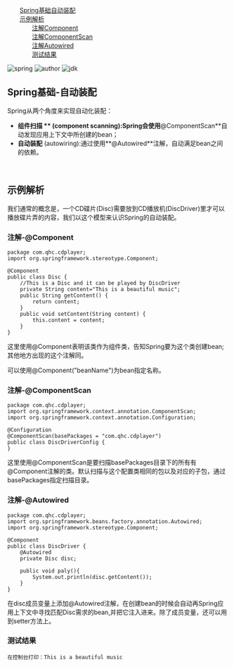 <nav>
<a href="#"></a><br/>
&emsp;&emsp;<a href="# **Spring基础-自动装配**">Spring基础自动装配</a><br/>
&emsp;&emsp;<a href="# **示例解析**">示例解析</a><br/>
&emsp;&emsp;&emsp;&emsp;<a href="# 注解-@Component">注解Component</a><br/>
&emsp;&emsp;&emsp;&emsp;<a href="# 注解-@ComponentScan">注解ComponentScan</a><br/>
&emsp;&emsp;&emsp;&emsp;<a href="# 注解-@Autowired">注解Autowired</a><br/>
&emsp;&emsp;&emsp;&emsp;<a href="# 测试结果">测试结果</a><br/>
</nav>

![spring](https://img.shields.io/badge/spring-5.1.3.RELEASE-brightgreen.svg)     ![author](https://img.shields.io/badge/author-quhaichuan-orange.svg)     ![jdk](https://img.shields.io/badge/jdk->=1.8-blue.svg)

## **Spring基础-自动装配**

Spring从两个角度来实现自动化装配：

- **组件扫描 **  (component scanning):Spring会使用**@ComponentScan**自动发现应用上下文中所创建的bean；
- **自动装配**   (autowiring):通过使用**@Autowired**注解，自动满足bean之间的依赖。

<br/>

## **示例解析**

我们通常的概念是，一个CD碟片(Disc)需要放到CD播放机(DiscDriver)里才可以播放碟片弄的内容，我们以这个模型来认识Spring的自动装配。

### 注解-@Component

```
package com.qhc.cdplayer;
import org.springframework.stereotype.Component;

@Component
public class Disc {
    //This is a Disc and it can be played by DiscDriver
    private String content="This is a beautiful music";
    public String getContent() {
        return content;
    }
    public void setContent(String content) {
        this.content = content;
    }
}
```

这里使用@Component表明该类作为组件类，告知Spring要为这个类创建bean;其他地方出现的这个注解同。

可以使用@Component("beanName")为bean指定名称。



### 注解-@ComponentScan

```
package com.qhc.cdplayer;
import org.springframework.context.annotation.ComponentScan;
import org.springframework.context.annotation.Configuration;

@Configuration
@ComponentScan(basePackages = "com.qhc.cdplayer")
public class DiscDriverConfig {
}
```

这里使用@ComponentScan是要扫描basePackages目录下的所有有@Component注解的类。默认扫描与这个配置类相同的包以及对应的子包，通过basePackages指定扫描目录。

### 注解-@Autowired

```
package com.qhc.cdplayer;
import org.springframework.beans.factory.annotation.Autowired;
import org.springframework.stereotype.Component;

@Component
public class DiscDriver {
    @Autowired
    private Disc disc;
    
    public void paly(){
        System.out.println(disc.getContent());
    }
}
```

在disc成员变量上添加@Autowired注解，在创建bean的时候会自动再Spring应用上下文中寻找匹配Disc需求的bean,并把它注入进来。除了成员变量，还可以用到setter方法上。

### 测试结果

```
在控制台打印：This is a beautiful music
```





